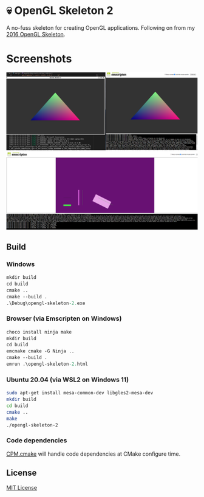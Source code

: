 # 💀 OpenGL Skeleton 2

A no-fuss skeleton for creating OpenGL applications. Following on from my [2016 OpenGL Skeleton](https://github.com/zach2good/opengl-skeleton).

# Screenshots
![](img/em_triangle.png)
![](img/em_lines.png)

## Build

### Windows

```ps
mkdir build
cd build
cmake ..
cmake --build .
.\Debug\opengl-skeleton-2.exe
```

### Browser (via Emscripten on Windows)

```ps
choco install ninja make
mkdir build
cd build
emcmake cmake -G Ninja ..
cmake --build .
emrun .\opengl-skeleton-2.html
```
### Ubuntu 20.04 (via WSL2 on Windows 11)

```bash
sudo apt-get install mesa-common-dev libgles2-mesa-dev
mkdir build
cd build
cmake ..
make
./opengl-skeleton-2
```

### Code dependencies

[CPM.cmake](https://github.com/cpm-cmake/CPM.cmake/tree/v0.34.0) will handle code dependencies at CMake configure time.

## License

[MIT License](LICENSE)
